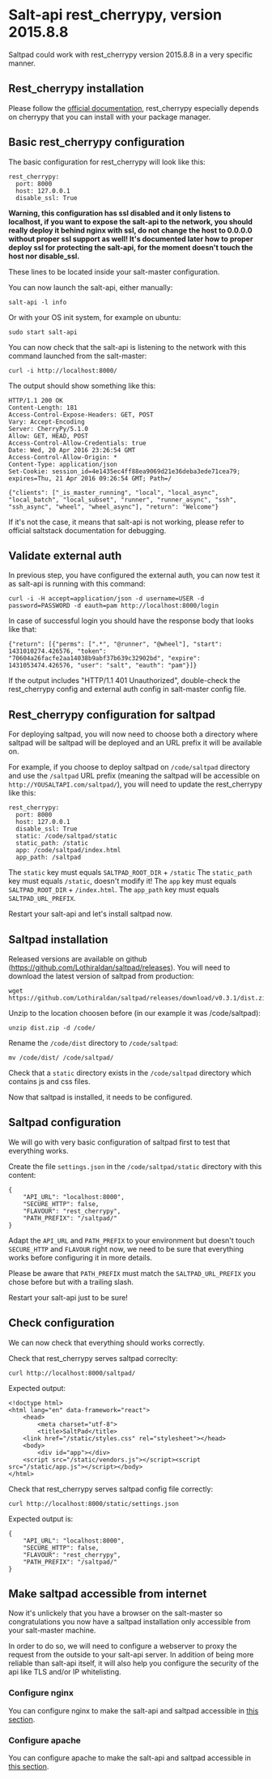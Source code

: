 # Salt-api rest_cherrypy, version 2015.8.8

Saltpad could work with rest_cherrypy version 2015.8.8 in a very specific manner.

## Rest_cherrypy installation

Please follow the [official documentation](https://docs.saltstack.com/en/latest/ref/netapi/all/salt.netapi.rest_cherrypy.html), rest_cherrypy especially depends on cherrypy that you can install with your package manager.

## Basic rest_cherrypy configuration

The basic configuration for rest_cherrypy will look like this:

```
rest_cherrypy:
  port: 8000
  host: 127.0.0.1
  disable_ssl: True
```

__Warning, this configuration has ssl disabled and it only listens to localhost, if you want to expose the salt-api to the network, you should really deploy it behind nginx with ssl, do not change the host to 0.0.0.0 without proper ssl support as well! It's documented later how to proper deploy ssl for protecting the salt-api, for the moment doesn't touch the host nor disable_ssl.__

These lines to be located inside your salt-master configuration.

You can now launch the salt-api, either manually:

```
salt-api -l info
```

Or with your OS init system, for example on ubuntu:

```
sudo start salt-api
```

You can now check that the salt-api is listening to the network with this command launched from the salt-master:

```
curl -i http://localhost:8000/
```

The output should show something like this:

```
HTTP/1.1 200 OK
Content-Length: 181
Access-Control-Expose-Headers: GET, POST
Vary: Accept-Encoding
Server: CherryPy/5.1.0
Allow: GET, HEAD, POST
Access-Control-Allow-Credentials: true
Date: Wed, 20 Apr 2016 23:26:54 GMT
Access-Control-Allow-Origin: *
Content-Type: application/json
Set-Cookie: session_id=4e1435ec4ff88ea9069d21e36deba3ede71cea79; expires=Thu, 21 Apr 2016 09:26:54 GMT; Path=/

{"clients": ["_is_master_running", "local", "local_async", "local_batch", "local_subset", "runner", "runner_async", "ssh", "ssh_async", "wheel", "wheel_async"], "return": "Welcome"}
```

If it's not the case, it means that salt-api is not working, please refer to official saltstack documentation for debugging.

## Validate external auth

In previous step, you have configured the external auth, you can now test it as salt-api is running with this command:

```
curl -i -H accept=application/json -d username=USER -d password=PASSWORD -d eauth=pam http://localhost:8000/login
```

In case of successful login you should have the response body that looks like that:

```
{"return": [{"perms": [".*", "@runner", "@wheel"], "start": 1431010274.426576, "token": "70604a26facfe2aa14038b9abf37b639c32902bd", "expire": 1431053474.426576, "user": "salt", "eauth": "pam"}]}
```

If the output includes "HTTP/1.1 401 Unauthorized", double-check the rest_cherrypy config and external auth config in salt-master config file.

## Rest_cherrypy configuration for saltpad

For deploying saltpad, you will now need to choose both a directory where saltpad will be saltpad will be deployed and an URL prefix it will be available on.

For example, if you choose to deploy saltpad on `/code/saltpad` directory and use the `/saltpad` URL prefix (meaning the saltpad will be accessible on `http://YOUSALTAPI.com/saltpad/`), you will need to update the rest_cherrypy like this:

```
rest_cherrypy:
  port: 8000
  host: 127.0.0.1
  disable_ssl: True
  static: /code/saltpad/static
  static_path: /static
  app: /code/saltpad/index.html
  app_path: /saltpad
```

The `static` key must equals `SALTPAD_ROOT_DIR` + `/static`
The `static_path` key must equals `/static`, doesn't modify it!
The `app` key must equals `SALTPAD_ROOT_DIR` + `/index.html`.
The `app_path` key must equals `SALTPAD_URL_PREFIX`.

Restart your salt-api and let's install saltpad now.

## Saltpad installation

Released versions are available on github (https://github.com/Lothiraldan/saltpad/releases). You will need to download the latest version of saltpad from production:

```
wget https://github.com/Lothiraldan/saltpad/releases/download/v0.3.1/dist.zip
```

Unzip to the location choosen before (in our example it was /code/saltpad):

```
unzip dist.zip -d /code/
```

Rename the `/code/dist` directory to `/code/saltpad`:

```
mv /code/dist/ /code/saltpad/
```

Check that a `static` directory exists in the `/code/saltpad` directory which contains js and css files.

Now that saltpad is installed, it needs to be configured.

## Saltpad configuration

We will go with very basic configuration of saltpad first to test that everything works.

Create the file `settings.json` in the `/code/saltpad/static` directory with this content:

```
{
    "API_URL": "localhost:8000",
    "SECURE_HTTP": false,
    "FLAVOUR": "rest_cherrypy",
    "PATH_PREFIX": "/saltpad/"
}
```

Adapt the `API_URL` and `PATH_PREFIX` to your environment but doesn't touch `SECURE_HTTP` and `FLAVOUR` right now, we need to be sure that everything works before configuring it in more details.

Please be aware that `PATH_PREFIX` must match the `SALTPAD_URL_PREFIX` you chose before but with a trailing slash.

Restart your salt-api just to be sure!

## Check configuration

We can now check that everything should works correctly.

Check that rest_cherrypy serves saltpad correclty:

```
curl http://localhost:8000/saltpad/
```

Expected output:

```
<!doctype html>
<html lang="en" data-framework="react">
    <head>
        <meta charset="utf-8">
        <title>SaltPad</title>
    <link href="/static/styles.css" rel="stylesheet"></head>
    <body>
        <div id="app"></div>
    <script src="/static/vendors.js"></script><script src="/static/app.js"></script></body>
</html>
```

Check that rest_cherrypy serves saltpad config file correctly:

```
curl http://localhost:8000/static/settings.json
```

Expected output is:

```
{
    "API_URL": "localhost:8000",
    "SECURE_HTTP": false,
    "FLAVOUR": "rest_cherrypy",
    "PATH_PREFIX": "/saltpad/"
}
```

## Make saltpad accessible from internet

Now it's unlickely that you have a browser on the salt-master so congratulations you now have a saltpad installation only accessible from your salt-master machine.

In order to do so, we will need to configure a webserver to proxy the request from the outside to your salt-api server. In addition of being more reliable than salt-api itself, it will also help you configure the security of the api like TLS and/or IP whitelisting.

### Configure nginx

You can configure nginx to make the salt-api and saltpad accessible in [this section](nginx-rest-cherrypy.md).

### Configure apache

You can configure apache to make the salt-api and saltpad accessible in [this section](apache-rest-cherrypy.md).
